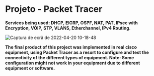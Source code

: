 # Projeto - Packet Tracer


**Services being used: DHCP, EIGRP, OSPF, NAT, PAT, IPsec with Encryption, VOIP, STP, VLANS, Etherchannel, IPv4 Routing.**

 ![Captura de ecrã de 2022-04-20 10-18-48](https://user-images.githubusercontent.com/98744706/164211761-b74608a8-423c-4828-9935-42100cf5c9f4.png)

**The final product of this project was implemented in real cisco equipment, using Packet Tracer as a resort to configure and test the connectivity of the different types of equipment. Note: Some configuration might not work in your equipment due to different equipment or software.**
